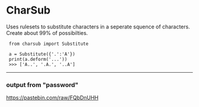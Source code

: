 # CharSub
Uses rulesets to substitute characters in a seperate squence of characters. Create about 99% of possibilties.
     
     from charsub import Substitute
     
     a = Substitute({'.':'A'})
     print(a.deform('...'))
     >>> ['A..', '.A.', '..A']
--------
### output from "password"
https://pastebin.com/raw/FQbDnUHH
